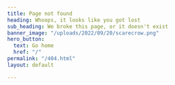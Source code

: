 ```yaml
---
title: Page not found
heading: Whoops, it looks like you got lost
sub_heading: We broke this page, or it doesn't exist
banner_image: "/uploads/2022/09/20/scarecrow.png"
hero_button:
  text: Go home
  href: "/"
permalink: "/404.html"
layout: default

---
```

